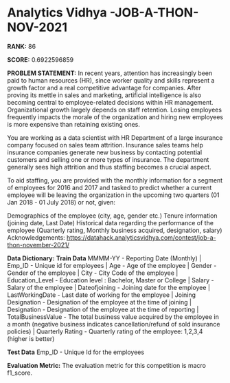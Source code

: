 # Analytics Vidhya -JOB-A-THON-NOV-2021

**RANK:** 86

**SCORE:** 0.6922596859

**PROBLEM STATEMENT:**
In recent years, attention has increasingly been paid to human resources (HR), since worker quality and skills represent a growth factor and a real competitive advantage for companies. After proving its mettle in sales and marketing, artificial intelligence is also becoming central to employee-related decisions within HR management. Organizational growth largely depends on staff retention. Losing employees frequently impacts the morale of the organization and hiring new employees is more expensive than retaining existing ones.

You are working as a data scientist with HR Department of a large insurance company focused on sales team attrition. Insurance sales teams help insurance companies generate new business by contacting potential customers and selling one or more types of insurance. The department generally sees high attrition and thus staffing becomes a crucial aspect.

To aid staffing, you are provided with the monthly information for a segment of employees for 2016 and 2017 and tasked to predict whether a current employee will be leaving the organization in the upcoming two quarters (01 Jan 2018 - 01 July 2018) or not, given:

Demographics of the employee (city, age, gender etc.)
Tenure information (joining date, Last Date)
Historical data regarding the performance of the employee (Quarterly rating, Monthly business acquired, designation, salary)
Acknowledgements:
https://datahack.analyticsvidhya.com/contest/job-a-thon-november-2021/

**Data Dictionary:**
**Train Data**
MMMM-YY - Reporting Date (Monthly) |
Emp_ID - Unique id for employees |
Age - Age of the employee |
Gender - Gender of the employee |
City - City Code of the employee |
Education_Level - Education level : Bachelor, Master or College |
Salary - Salary of the employee |
Dateofjoining - Joining date for the employee |
LastWorkingDate - Last date of working for the employee |
Joining Designation - Designation of the employee at the time of joining |
Designation - Designation of the employee at the time of reporting |
TotalBusinessValue - The total business value acquired by the employee in a month (negative business indicates cancellation/refund of sold insurance policies) |
Quarterly Rating - Quarterly rating of the employee: 1,2,3,4 (higher is better)

**Test Data**
Emp_ID - Unique Id for the employees

**Evaluation Metric:**
The evaluation metric for this competition is macro f1_score.

